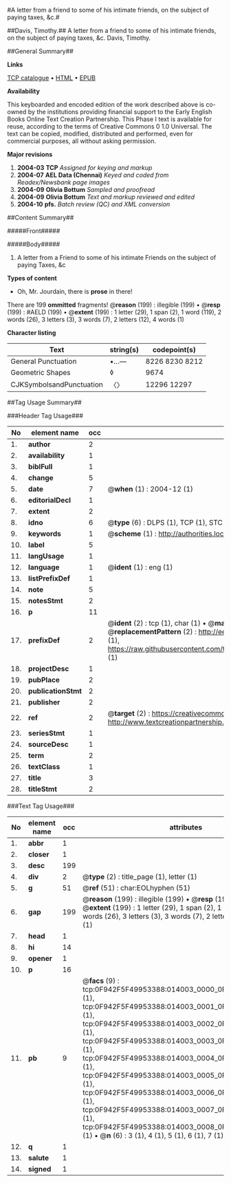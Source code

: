 #A letter from a friend to some of his intimate friends, on the subject of paying taxes, &c.#

##Davis, Timothy.##
A letter from a friend to some of his intimate friends, on the subject of paying taxes, &c.
Davis, Timothy.

##General Summary##

**Links**

[TCP catalogue](http://www.ota.ox.ac.uk/tcp/)  • 
[HTML](http://tei.it.ox.ac.uk/tcp/Texts-HTML/free/N11/N11051.html)  • 
[EPUB](http://tei.it.ox.ac.uk/tcp/Texts-EPUB/free/N11/N11051.epub)

**Availability**

This keyboarded and encoded edition of the
	       work described above is co-owned by the institutions
	       providing financial support to the Early English Books
	       Online Text Creation Partnership. This Phase I text is
	       available for reuse, according to the terms of Creative
	       Commons 0 1.0 Universal. The text can be copied,
	       modified, distributed and performed, even for
	       commercial purposes, all without asking permission.

**Major revisions**

1. __2004-03__ __TCP__ *Assigned for keying and markup*
1. __2004-07__ __AEL Data (Chennai)__ *Keyed and coded from Readex/Newsbank page images*
1. __2004-09__ __Olivia Bottum__ *Sampled and proofread*
1. __2004-09__ __Olivia Bottum__ *Text and markup reviewed and edited*
1. __2004-10__ __pfs.__ *Batch review (QC) and XML conversion*

##Content Summary##

#####Front#####

#####Body#####

1. A letter from a Friend to some of his intimate Friends on the subject of paying Taxes, &c

**Types of content**

  * Oh, Mr. Jourdain, there is **prose** in there!

There are 199 **ommitted** fragments! 
 @__reason__ (199) : illegible (199)  •  @__resp__ (199) : #AELD (199)  •  @__extent__ (199) : 1 letter (29), 1 span (2), 1 word (119), 2 words (26), 3 letters (3), 3 words (7), 2 letters (12), 4 words (1)

**Character listing**


|Text|string(s)|codepoint(s)|
|---|---|---|
|General Punctuation|•…—|8226 8230 8212|
|Geometric Shapes|◊|9674|
|CJKSymbolsandPunctuation|〈〉|12296 12297|

##Tag Usage Summary##

###Header Tag Usage###

|No|element name|occ|attributes|
|---|---|---|---|
|1.|__author__|2||
|2.|__availability__|1||
|3.|__biblFull__|1||
|4.|__change__|5||
|5.|__date__|7| @__when__ (1) : 2004-12 (1)|
|6.|__editorialDecl__|1||
|7.|__extent__|2||
|8.|__idno__|6| @__type__ (6) : DLPS (1), TCP (1), STC (1), NOTIS (1), IMAGE-SET (1), EVANS-CITATION (1)|
|9.|__keywords__|1| @__scheme__ (1) : http://authorities.loc.gov/ (1)|
|10.|__label__|5||
|11.|__langUsage__|1||
|12.|__language__|1| @__ident__ (1) : eng (1)|
|13.|__listPrefixDef__|1||
|14.|__note__|5||
|15.|__notesStmt__|2||
|16.|__p__|11||
|17.|__prefixDef__|2| @__ident__ (2) : tcp (1), char (1)  •  @__matchPattern__ (2) : ([0-9\-]+):([0-9IVX]+) (1), (.+) (1)  •  @__replacementPattern__ (2) : http://eebo.chadwyck.com/downloadtiff?vid=$1&page=$2 (1), https://raw.githubusercontent.com/textcreationpartnership/Texts/master/tcpchars.xml#$1 (1)|
|18.|__projectDesc__|1||
|19.|__pubPlace__|2||
|20.|__publicationStmt__|2||
|21.|__publisher__|2||
|22.|__ref__|2| @__target__ (2) : https://creativecommons.org/publicdomain/zero/1.0/ (1), http://www.textcreationpartnership.org/docs/. (1)|
|23.|__seriesStmt__|1||
|24.|__sourceDesc__|1||
|25.|__term__|2||
|26.|__textClass__|1||
|27.|__title__|3||
|28.|__titleStmt__|2||


###Text Tag Usage###

|No|element name|occ|attributes|
|---|---|---|---|
|1.|__abbr__|1||
|2.|__closer__|1||
|3.|__desc__|199||
|4.|__div__|2| @__type__ (2) : title_page (1), letter (1)|
|5.|__g__|51| @__ref__ (51) : char:EOLhyphen (51)|
|6.|__gap__|199| @__reason__ (199) : illegible (199)  •  @__resp__ (199) : #AELD (199)  •  @__extent__ (199) : 1 letter (29), 1 span (2), 1 word (119), 2 words (26), 3 letters (3), 3 words (7), 2 letters (12), 4 words (1)|
|7.|__head__|1||
|8.|__hi__|14||
|9.|__opener__|1||
|10.|__p__|16||
|11.|__pb__|9| @__facs__ (9) : tcp:0F942F5F49953388:014003_0000_0F9288E52593F308 (1), tcp:0F942F5F49953388:014003_0001_0F9288E590BF1048 (1), tcp:0F942F5F49953388:014003_0002_0F9288E6478F93D0 (1), tcp:0F942F5F49953388:014003_0003_0F9288E6E9572CF8 (1), tcp:0F942F5F49953388:014003_0004_0F9288EA1C064548 (1), tcp:0F942F5F49953388:014003_0005_0F9288EB1C21B4B8 (1), tcp:0F942F5F49953388:014003_0006_0F9288EB6BC51018 (1), tcp:0F942F5F49953388:014003_0007_0F9288EC301FEA70 (1), tcp:0F942F5F49953388:014003_0008_0F9288ECEE8D2510 (1)  •  @__n__ (6) : 3 (1), 4 (1), 5 (1), 6 (1), 7 (1), 8 (1)|
|12.|__q__|1||
|13.|__salute__|1||
|14.|__signed__|1||
